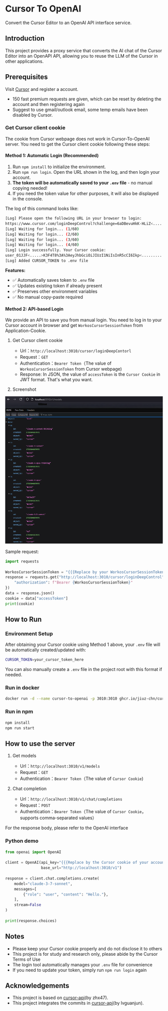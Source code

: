 # Cursor To OpenAI

Convert the Cursor Editor to an OpenAI API interface service.

## Introduction

This project provides a proxy service that converts the AI chat of the Cursor Editor into an OpenAPI API, allowing you to reuse the LLM of the Cursor in other applications.

## Prerequisites

Visit [Cursor](https://www.cursor.com) and register a account.

- 150 fast premium requests are given, which can be reset by deleting the account and then registering again
- Suggest to use gmail/outlook email, some temp emails have been disabled by Cursor.

### Get Cursor client cookie

The cookie from Cursor webpage does not work in Cursor-To-OpenAI server. You need to get the Cursor client cookie following these steps:

#### Method 1: Automatic Login (Recommended)

1. Run `npm install` to initialize the environment.
2. Run `npm run login`. Open the URL shown in the log, and then login your account.
3. **The token will be automatically saved to your `.env` file** - no manual copying needed!
4. If you need the token value for other purposes, it will also be displayed in the console.

The log of this command looks like:

```bash
[Log] Please open the following URL in your browser to login:
https://www.cursor.com/loginDeepControl?challenge=6aDBevuHkK-HLiZ<......>k2lEjbVRMpg&uuid=5147ac09<....>5fe5f3aeb&mode=login      <-- Copy the url and open it in your browser.
[Log] Waiting for login... (1/60)
[Log] Waiting for login... (2/60)
[Log] Waiting for login... (3/60)
[Log] Waiting for login... (4/60)
[Log] Login successfully. Your Cursor cookie:
user_01JJF<.....>K3F4T8%3A%3AeyJhbGciOiJIUzI1NiIsInR5cCI6Ikp<...................>AsCpbPfnlHy022WxmlKIt4Q7Ll0     <-- This is the Cursor cookie
[Log] Added CURSOR_TOKEN to .env file                                                                                                                        <-- Token automatically saved!
```

**Features:**

- ✅ Automatically saves token to `.env` file
- ✅ Updates existing token if already present
- ✅ Preserves other environment variables
- ✅ No manual copy-paste required

#### Method 2: API-based Login

We provide an API to save you from manual login. You need to log in to your Cursor account in browser and get `WorkosCursorSessionToken` from Application-Cookie.

1. Get Cursor client cookie
    - Url：`http://localhost:3010/cursor/loginDeepContorl`
    - Request：`GET`
    - Authentication：`Bearer Token`（The value of `WorkosCursorSessionToken` from Cursor webpage)
    - Response: In JSON, the value of `accessToken` is the `Cursor Cookie` in JWT format. That's what you want.

2. Screenshot

![models](models.png)

Sample request:

```python
import requests

WorkosCursorSessionToken = "{{{Replace by your WorkosCursorSessionToken from cookie in browser}}}}"
response = requests.get("http://localhost:3010/cursor/loginDeepControl", headers={
    "authorization": f"Bearer {WorkosCursorSessionToken}"
})
data = response.json()
cookie = data["accessToken"]
print(cookie)
```

## How to Run

### Environment Setup

After obtaining your Cursor cookie using Method 1 above, your `.env` file will be automatically created/updated with:

```bash
CURSOR_TOKEN=your_cursor_token_here
```

You can also manually create a `.env` file in the project root with this format if needed.

### Run in docker

```bash
docker run -d --name cursor-to-openai -p 3010:3010 ghcr.io/jiuz-chn/cursor-to-openai:latest
```

### Run in npm

```bash
npm install
npm run start
```

## How to use the server

1. Get models
    - Url：`http://localhost:3010/v1/models`
    - Request：`GET`
    - Authentication：`Bearer Token`（The value of `Cursor Cookie`)

2. Chat completion
    - Url：`http://localhost:3010/v1/chat/completions`
    - Request：`POST`
    - Authentication：`Bearer Token`（The value of `Cursor Cookie`，supports comma-separated values）

For the response body, please refer to the OpenAI interface

### Python demo

```python
from openai import OpenAI

client = OpenAI(api_key="{{{Replace by the Cursor cookie of your account. It starts with user_...}}}",
                base_url="http://localhost:3010/v1")

response = client.chat.completions.create(
    model="claude-3-7-sonnet",
    messages=[
        {"role": "user", "content": "Hello."},
    ],
    stream=False
)

print(response.choices)
```

## Notes

- Please keep your Cursor cookie properly and do not disclose it to others
- This project is for study and research only, please abide by the Cursor Terms of Use
- The login tool automatically manages your `.env` file for convenience
- If you need to update your token, simply run `npm run login` again

## Acknowledgements

- This project is based on [cursor-api](https://github.com/zhx47/cursor-api)(by zhx47).
- This project integrates the commits in [cursor-api](https://github.com/lvguanjun/cursor-api)(by lvguanjun).
